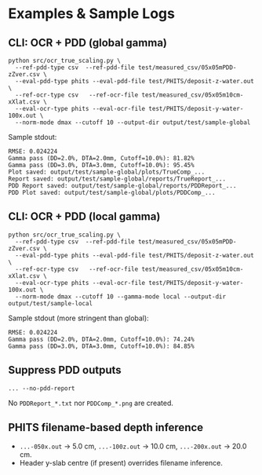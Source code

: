 # Examples & Sample Logs

## CLI: OCR + PDD (global gamma)
```
python src/ocr_true_scaling.py \
  --ref-pdd-type csv  --ref-pdd-file test/measured_csv/05x05mPDD-zZver.csv \
  --eval-pdd-type phits --eval-pdd-file test/PHITS/deposit-z-water.out \
  --ref-ocr-type csv   --ref-ocr-file test/measured_csv/05x05m10cm-xXlat.csv \
  --eval-ocr-type phits --eval-ocr-file test/PHITS/deposit-y-water-100x.out \
  --norm-mode dmax --cutoff 10 --output-dir output/test/sample-global
```

Sample stdout:
```
RMSE: 0.024224
Gamma pass (DD=2.0%, DTA=2.0mm, Cutoff=10.0%): 81.82%
Gamma pass (DD=3.0%, DTA=3.0mm, Cutoff=10.0%): 95.45%
Plot saved: output/test/sample-global/plots/TrueComp_...
Report saved: output/test/sample-global/reports/TrueReport_...
PDD Report saved: output/test/sample-global/reports/PDDReport_...
PDD Plot saved: output/test/sample-global/plots/PDDComp_...
```

## CLI: OCR + PDD (local gamma)
```
python src/ocr_true_scaling.py \
  --ref-pdd-type csv  --ref-pdd-file test/measured_csv/05x05mPDD-zZver.csv \
  --eval-pdd-type phits --eval-pdd-file test/PHITS/deposit-z-water.out \
  --ref-ocr-type csv   --ref-ocr-file test/measured_csv/05x05m10cm-xXlat.csv \
  --eval-ocr-type phits --eval-ocr-file test/PHITS/deposit-y-water-100x.out \
  --norm-mode dmax --cutoff 10 --gamma-mode local --output-dir output/test/sample-local
```

Sample stdout (more stringent than global):
```
RMSE: 0.024224
Gamma pass (DD=2.0%, DTA=2.0mm, Cutoff=10.0%): 74.24%
Gamma pass (DD=3.0%, DTA=3.0mm, Cutoff=10.0%): 84.85%
```

## Suppress PDD outputs
```
... --no-pdd-report
```
No `PDDReport_*.txt` nor `PDDComp_*.png` are created.

## PHITS filename-based depth inference
- `...-050x.out` → 5.0 cm, `...-100z.out` → 10.0 cm, `...-200x.out` → 20.0 cm.
- Header y-slab centre (if present) overrides filename inference.

